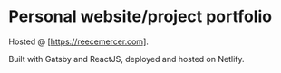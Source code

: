 # Personal website/project portfolio

Hosted @ [https://reecemercer.com].


Built with Gatsby and ReactJS, deployed and hosted on Netlify.
